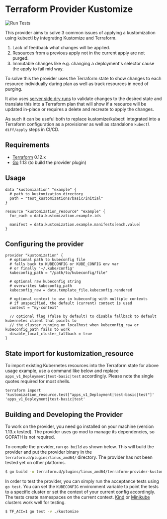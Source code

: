 # Terraform Provider Kustomize

![Run Tests](https://github.com/kbst/terraform-provider-kustomize/workflows/Run%20Tests/badge.svg?branch=master&event=push)

This provider aims to solve 3 common issues of applying a kustomization using kubectl by integrating Kustomize and Terraform.

 1. Lack of feedback what changes will be applied.
 1. Resources from a previous apply not in the current apply are not purged.
 1. Immutable changes like e.g. changing a deployment's selector cause the apply to fail mid way.

To solve this the provider uses the Terraform state to show changes to each resource individually during plan as well as track resources in need of purging.

It also uses [server side dry runs](https://kubernetes.io/docs/reference/using-api/api-concepts/#dry-run) to validate changes to the desired state and translate this into a Terraform plan that will show if a resource will be updated in-place or requires a delete and recreate to apply the changes.

As such it can be useful both to replace kustomize/kubectl integrated into a Terraform configuration as a provisioner as well as standalone `kubectl diff/apply` steps in CI/CD.

## Requirements

-	[Terraform](https://www.terraform.io/downloads.html) 0.12.x
-	[Go](https://golang.org/doc/install) 1.13 (to build the provider plugin)

## Usage

```hcl
data "kustomization" "example" {
  # path to kustomization directory
  path = "test_kustomizations/basic/initial"
}

resource "kustomization_resource" "example" {
  for_each = data.kustomization.example.ids

  manifest = data.kustomization.example.manifests[each.value]
}

```

## Configuring the provider

```hcl
provider "kustomization" {
  # optional path to kubeconfig file
  # falls back to KUBECONFIG or KUBE_CONFIG env var
  # or finally '~/.kube/config'
  kubeconfig_path = "/path/to/kubeconfig/file"

  # optional raw kubeconfig string
  # overwrites kubeconfig_path
  kubeconfig_raw = data.template_file.kubeconfig.rendered

  # optional context to use in kubeconfig with multiple contexts
  # if unspecified, the default (current) context is used
  context = "my-context"

  // optional flag (false by default) to disable fallback to default kubernetes client that points to
  // the cluster running on localhost when kubeconfig_raw or kubeconfig_path fails to work
  disable_local_cluster_fallback = true
}
```

## State import for kustomization_resource

To import existing Kubernetes resources into the Terraform state for above usage example, use a command like below and replace `apps_v1_Deployment|test-basic|test` accordingly. Please note the single quotes required for most shells.

```
terraform import 'kustomization_resource.test["apps_v1_Deployment|test-basic|test"]' 'apps_v1_Deployment|test-basic|test'
```

## Building and Developing the Provider

To work on the provider, you need go installed on your machine (version 1.13.x tested). The provider uses go mod to manage its dependencies, so GOPATH is not required.

To compile the provider, run `go build` as shown below. This will build the provider and put the provider binary in the `terraform.d/plugins/linux_amd64/` directory. The provider has not been tested yet on other platforms.

```sh
$ go build -o terraform.d/plugins/linux_amd64/terraform-provider-kustomization
```

In order to test the provider, you can simply run the acceptance tests using `go test`. You can set the `KUBECONFIG` environment variable to point the tests to a specific cluster or set the context of your current config accordingly. The tests create namespaces on the current context. [Kind](https://github.com/kubernetes-sigs/kind) or [Minikube](https://github.com/kubernetes/minikube) clusters work well for testing.

```sh
$ TF_ACC=1 go test -v ./kustomize
```
